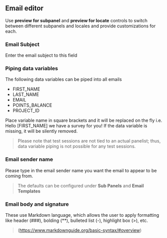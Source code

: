 ## Email editor
Use **preview for subpanel** and **preview for locate** controls to switch between different subpanels and locales and provide customizations for each.

### Email Subject
Enter the email subject to this field

### Piping data variables
The following data variables can be piped into all emails

- FIRST_NAME
- LAST_NAME
- EMAIL
- POINTS_BALANCE
- PROJECT_ID

Place variable name in square brackets and it will be replaced on the fly i.e. Hello [FIRST_NAME] we have a survey for you! If the data variable is missing, it will be silently removed.

> Please note that test sessions are not tied to an actual panelist; thus, data variable piping is not possible for any test sessions.

### Email sender name
Please type in the email sender name you want the email to appear to be coming from.

> The defaults can be configured under **Sub Panels** and **Email Templates**

### Email body and signature

These use Markdown language, which allows the user to apply formatting like header (###), bolding (\**), bulleted list (-), highlight box (>), etc.

> (https://www.markdownguide.org/basic-syntax/#overview)
